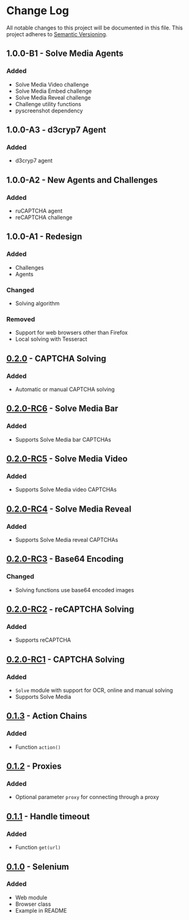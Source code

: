 # Change Log
All notable changes to this project will be documented in this file.
This project adheres to [Semantic Versioning](http://semver.org/).

## 1.0.0-B1 - Solve Media Agents
### Added
- Solve Media Video challenge
- Solve Media Embed challenge
- Solve Media Reveal challenge
- Challenge utility functions
- pyscreenshot dependency

## 1.0.0-A3 - d3cryp7 Agent
### Added
- d3cryp7 agent

## 1.0.0-A2 - New Agents and Challenges
### Added
- ruCAPTCHA agent
- reCAPTCHA challenge

## 1.0.0-A1 - Redesign
### Added
- Challenges
- Agents

### Changed
- Solving algorithm

### Removed
- Support for web browsers other than Firefox
- Local solving with Tesseract

## [0.2.0] - CAPTCHA Solving
### Added
- Automatic or manual CAPTCHA solving

## [0.2.0-RC6] - Solve Media Bar
### Added
- Supports Solve Media bar CAPTCHAs

## [0.2.0-RC5] - Solve Media Video
### Added
- Supports Solve Media video CAPTCHAs

## [0.2.0-RC4] - Solve Media Reveal
### Added
- Supports Solve Media reveal CAPTCHAs

## [0.2.0-RC3] - Base64 Encoding
### Changed
- Solving functions use base64 encoded images

## [0.2.0-RC2] - reCAPTCHA Solving
### Added
- Supports reCAPTCHA

## [0.2.0-RC1] - CAPTCHA Solving
### Added
- `Solve` module with support for OCR, online and manual solving
- Supports Solve Media

## [0.1.3] - Action Chains
### Added
- Function `action()`

## [0.1.2] - Proxies
### Added
- Optional parameter `proxy` for connecting through a proxy

## [0.1.1] - Handle timeout
### Added
- Function `get(url)`

## [0.1.0] - Selenium
### Added
- Web module
- Browser class
- Example in README

[0.2.0]: https://bitbucket.org/bkvaluemeal/caboodle/issues/5/captcha-solving
[0.2.0-RC6]: https://bitbucket.org/bkvaluemeal/caboodle/issues/5/captcha-solving
[0.2.0-RC5]: https://bitbucket.org/bkvaluemeal/caboodle/issues/5/captcha-solving
[0.2.0-RC4]: https://bitbucket.org/bkvaluemeal/caboodle/issues/5/captcha-solving
[0.2.0-RC3]: https://bitbucket.org/bkvaluemeal/caboodle/issues/5/captcha-solving
[0.2.0-RC2]: https://bitbucket.org/bkvaluemeal/caboodle/issues/5/captcha-solving
[0.2.0-RC1]: https://bitbucket.org/bkvaluemeal/caboodle/issues/5/captcha-solving
[0.1.3]: https://bitbucket.org/bkvaluemeal/caboodle/issues/4/action-chains
[0.1.2]: https://bitbucket.org/bkvaluemeal/caboodle/issues/3/proxies
[0.1.1]: https://bitbucket.org/bkvaluemeal/caboodle/issues/2/handle-timeout
[0.1.0]: https://bitbucket.org/bkvaluemeal/caboodle/issues/1/selenium
